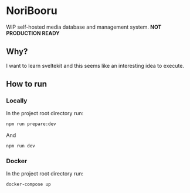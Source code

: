 # NoriBooru
WIP self-hosted media database and management system.
**NOT PRODUCTION READY**

## Why?
I want to learn sveltekit and this seems like an interesting idea to execute.

## How to run

### Locally
In the project root directory run:
```sh
npm run prepare:dev
```
And
```sh
npm run dev
```

### Docker
In the project root directory run:
```sh
docker-compose up
```
